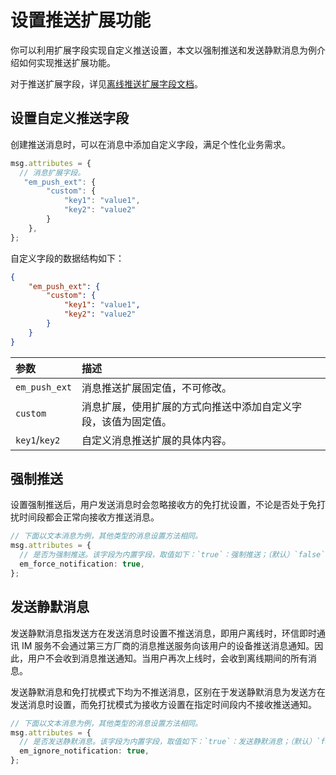 # 设置推送扩展功能

你可以利用扩展字段实现自定义推送设置，本文以强制推送和发送静默消息为例介绍如何实现推送扩展功能。

对于推送扩展字段，详见[离线推送扩展字段文档](/document/server-side/push_extension.html)。

## 设置自定义推送字段

创建推送消息时，可以在消息中添加自定义字段，满足个性化业务需求。

```typescript
msg.attributes = {
  // 消息扩展字段。
   "em_push_ext": {
        "custom": {
            "key1": "value1",
            "key2": "value2"
        }
    },
};
```

自定义字段的数据结构如下：

```json
{
    "em_push_ext": {
        "custom": {
            "key1": "value1",
            "key2": "value2"
        }
    }
}
```

| 参数             | 描述               |
| :--------------- | :----------------- |
| `em_push_ext`    | 消息推送扩展固定值，不可修改。 |
| `custom`         | 消息扩展，使用扩展的方式向推送中添加自定义字段，该值为固定值。 |
| `key1`/`key2`    | 自定义消息推送扩展的具体内容。 |

## 强制推送

设置强制推送后，用户发送消息时会忽略接收方的免打扰设置，不论是否处于免打扰时间段都会正常向接收方推送消息。

```typescript
// 下面以文本消息为例，其他类型的消息设置方法相同。
msg.attributes = {
  // 是否为强制推送。该字段为内置字段，取值如下：`true`：强制推送；（默认）`false`：非强制推送。
  em_force_notification: true,
};
```

## 发送静默消息

发送静默消息指发送方在发送消息时设置不推送消息，即用户离线时，环信即时通讯 IM 服务不会通过第三方厂商的消息推送服务向该用户的设备推送消息通知。因此，用户不会收到消息推送通知。当用户再次上线时，会收到离线期间的所有消息。

发送静默消息和免打扰模式下均为不推送消息，区别在于发送静默消息为发送方在发送消息时设置，而免打扰模式为接收方设置在指定时间段内不接收推送通知。

```typescript
// 下面以文本消息为例，其他类型的消息设置方法相同。
msg.attributes = {
  // 是否发送静默消息。该字段为内置字段，取值如下：`true`：发送静默消息；（默认）`false`：推送该消息。
  em_ignore_notification: true,
};
```